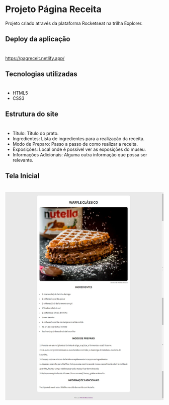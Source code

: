 # Projeto Página Receita
Projeto criado através da plataforma Rocketseat na trilha Explorer.
## Deploy da aplicação
#
https://pagreceit.netlify.app/

## Tecnologias utilizadas
#
+ HTML5
+ CSS3

## Estrutura do site
#
+ Título: Título do prato.
+ Ingredientes: Lista de ingredientes para a realização da receita.
+ Modo de Preparo: Passo a passo de como realizar a receita.
+ Exposições: Local onde é possível ver as exposições do museu.
+ Informações Adicionais: Alguma outra informação que possa ser relevante.

## Tela Inicial 
#
<img src=".github/waffle_screenchot.jpeg">